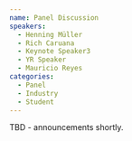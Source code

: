 ```yaml
---
name: Panel Discussion
speakers:
  - Henning Müller
  - Rich Caruana
  - Keynote Speaker3
  - YR Speaker
  - Mauricio Reyes
categories:
  - Panel
  - Industry
  - Student
---
```


TBD - announcements shortly.